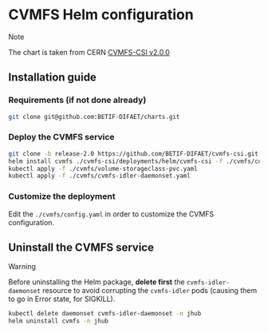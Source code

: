 # CVMFS Helm configuration

> [!NOTE]
> The chart is taken from CERN [CVMFS-CSI v2.0.0](https://github.com/BETIF-DIFAET/cvmfs-csi/tree/release-2.0)

## Installation guide

### Requirements (if not done already)

```bash
git clone git@github.com:BETIF-DIFAET/charts.git
```

### Deploy the CVMFS service

```bash
git clone -b release-2.0 https://github.com/BETIF-DIFAET/cvmfs-csi.git
helm install cvmfs ./cvmfs-csi/deployments/helm/cvmfs-csi -f ./cvmfs/config.yaml -n jhub
kubectl apply -f ./cvmfs/volume-storageclass-pvc.yaml
kubectl apply -f ./cvmfs/cvmfs-idler-daemonset.yaml
```

### Customize the deployment
Edit the `./cvmfs/config.yaml` in order to customize the CVMFS configuration. 


## Uninstall the CVMFS service

> [!WARNING]
> Before uninstalling the Helm package, **delete first** the `cvmfs-idler-daemonset` resource to avoid corrupting
the `cvmfs-idler` pods (causing them to go in Error state, for
SIGKILL).

```bash
kubectl delete daemonset cvmfs-idler-daemonset -n jhub
helm uninstall cvmfs -n jhub
```

